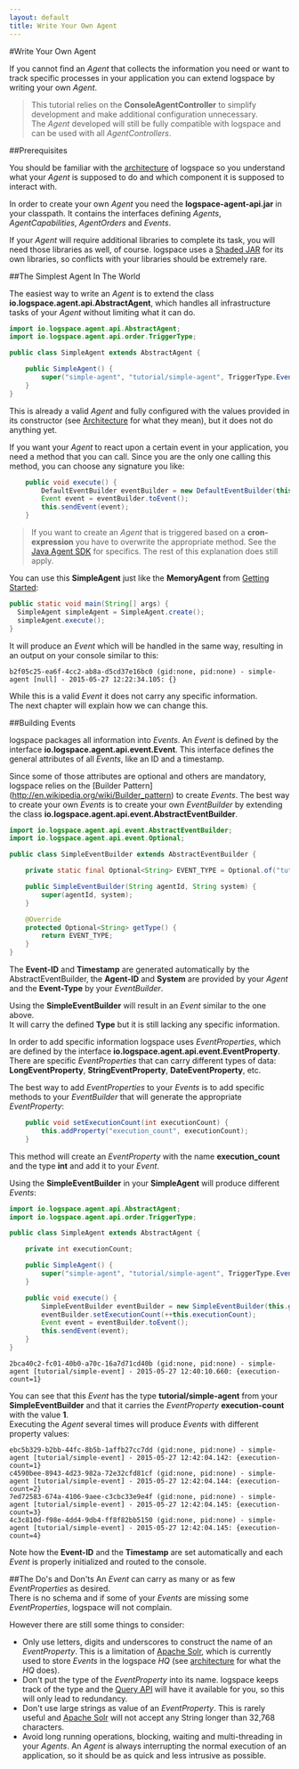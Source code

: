 ```yaml
---
layout: default
title: Write Your Own Agent
---
```


#Write Your Own Agent

If you cannot find an *Agent* that collects the information you need or want to track specific processes in your application you can extend logspace by writing your own *Agent*.

>This tutorial relies on the **ConsoleAgentController** to simplify development and make additional configuration unnecessary.<br/>The *Agent* developed will still be fully compatible with logspace and can be used with all *AgentControllers*.


##Prerequisites

You should be familiar with the [architecture](/architecture) of logspace so you understand what your *Agent* is supposed to do and which component it is supposed to interact with.

In order to create your own *Agent* you need the **logspace-agent-api.jar** in your classpath.
It contains the interfaces defining *Agents*, *AgentCapabilities*, *AgentOrders* and *Events*.

If your *Agent* will require additional libraries to complete its task, you will need those libraries as well, of course.
logspace uses a [Shaded JAR](https://maven.apache.org/plugins/maven-shade-plugin/) for its own libraries, so conflicts with your libraries should be extremely rare.


##The Simplest Agent In The World

The easiest way to write an *Agent* is to extend the class **io.logspace.agent.api.AbstractAgent**, which handles all infrastructure tasks of your *Agent* without limiting what it can do.

````java
import io.logspace.agent.api.AbstractAgent;
import io.logspace.agent.api.order.TriggerType;

public class SimpleAgent extends AbstractAgent {

    public SimpleAgent() {
        super("simple-agent", "tutorial/simple-agent", TriggerType.Event);
    }
}
````

This is already a valid *Agent* and fully configured with the values provided in its constructor (see [Architecture](/architecture) for what they mean), but it does not do anything yet.

If you want your *Agent* to react upon a certain event in your application, you need a method that you can call. Since you are the only one calling this method, you can choose any signature you like:

````java
    public void execute() {
        DefaultEventBuilder eventBuilder = new DefaultEventBuilder(this.getId(), this.getSystem());
        Event event = eventBuilder.toEvent();
        this.sendEvent(event);
    }
````

>If you want to create an *Agent* that is triggered based on a **cron-expression** you have to overwrite the appropriate method. See the [Java Agent SDK](/java-agent-sdk) for specifics. The rest of this explanation does still apply.

You can use this **SimpleAgent** just like the **MemoryAgent** from [Getting Started](/getting-started/):

````java
public static void main(String[] args) {
  SimpleAgent simpleAgent = SimpleAgent.create();
  simpleAgent.execute();
}
````

It will produce an *Event* which will be handled in the same way, resulting in an output on your console similar to this:

````
b2f05c25-ea6f-4cc2-ab8a-d5cd37e16bc0 (gid:none, pid:none) - simple-agent [null] - 2015-05-27 12:22:34.105: {}
````

While this is a valid *Event* it does not carry any specific information.<br/>
The next chapter will explain how we can change this.

##Building Events

logspace packages all information into *Events*. An *Event* is defined by the interface **io.logspace.agent.api.event.Event**. This interface defines the general attributes of all *Events*, like an ID and a timestamp.

Since some of those attributes are optional and others are mandatory, logspace relies on the [Builder Pattern] (http://en.wikipedia.org/wiki/Builder_pattern) to create *Events*. The best way to create your own *Events* is to create your own *EventBuilder* by extending the class **io.logspace.agent.api.event.AbstractEventBuilder**.

````java
import io.logspace.agent.api.event.AbstractEventBuilder;
import io.logspace.agent.api.event.Optional;

public class SimpleEventBuilder extends AbstractEventBuilder {

    private static final Optional<String> EVENT_TYPE = Optional.of("tutorial/simple-event");

    public SimpleEventBuilder(String agentId, String system) {
        super(agentId, system);
    }

    @Override
    protected Optional<String> getType() {
        return EVENT_TYPE;
    }
}
````

The **Event-ID** and **Timestamp** are generated automatically by the AbstractEventBuilder, the **Agent-ID** and **System** are provided by your *Agent* and the **Event-Type** by your *EventBuilder*.<br/>

Using the **SimpleEventBuilder** will result in an *Event* similar to the one above.<br/>
It will carry the defined **Type** but it is still lacking any specific information.

In order to add specific information logspace uses *EventProperties*, which are defined by the interface **io.logspace.agent.api.event.EventProperty**.
There are specific *EventProperties* that can carry different types of data: **LongEventProperty**, **StringEventProperty**, **DateEventProperty**, etc.

The best way to add *EventProperties* to your *Events* is to add specific methods to your *EventBuilder* that will generate the appropriate *EventProperty*:

````java
    public void setExecutionCount(int executionCount) {
        this.addProperty("execution_count", executionCount);
    }
````
This method will create an *EventProperty* with the name **execution_count** and the type **int** and add it to your *Event*.

Using the **SimpleEventBuilder** in your **SimpleAgent** will produce different *Events*:

````java
import io.logspace.agent.api.AbstractAgent;
import io.logspace.agent.api.order.TriggerType;

public class SimpleAgent extends AbstractAgent {

    private int executionCount;

    public SimpleAgent() {
        super("simple-agent", "tutorial/simple-agent", TriggerType.Event);
    }

    public void execute() {
        SimpleEventBuilder eventBuilder = new SimpleEventBuilder(this.getId(), this.getSystem());
        eventBuilder.setExecutionCount(++this.executionCount);
        Event event = eventBuilder.toEvent();
        this.sendEvent(event);
    }
}
````

````
2bca40c2-fc01-40b0-a70c-16a7d71cd40b (gid:none, pid:none) - simple-agent [tutorial/simple-event] - 2015-05-27 12:40:10.660: {execution-count=1}
````

You can see that this *Event* has the type **tutorial/simple-agent** from your **SimpleEventBuilder** and that it carries the *EventProperty* **execution-count** with the value **1**.<br/>
Executing the *Agent* several times will produce *Events* with different property values:

````
ebc5b329-b2bb-44fc-8b5b-1affb27cc7dd (gid:none, pid:none) - simple-agent [tutorial/simple-event] - 2015-05-27 12:42:04.142: {execution-count=1}
c4590bee-8943-4d23-982a-72e32cfd81cf (gid:none, pid:none) - simple-agent [tutorial/simple-event] - 2015-05-27 12:42:04.144: {execution-count=2}
7ed72583-674a-4106-9aee-c3cbc33e9e4f (gid:none, pid:none) - simple-agent [tutorial/simple-event] - 2015-05-27 12:42:04.145: {execution-count=3}
4c3c810d-f98e-4dd4-9db4-ff8f82bb5150 (gid:none, pid:none) - simple-agent [tutorial/simple-event] - 2015-05-27 12:42:04.145: {execution-count=4}
````

Note how the **Event-ID** and the **Timestamp** are set automatically and each *Event* is properly initialized and routed to the console.


##The Do's and Don'ts
An *Event* can carry as many or as few *EventProperties* as desired.<br/>
There is no schema and if some of your *Events* are missing some *EventProperties*, logspace will not complain.

However there are still some things to consider:

* Only use letters, digits and underscores to construct the name of an *EventProperty*. This is a limitation of [Apache Solr](http://lucene.apache.org/solr/), which is currently used to store *Events* in the logspace *HQ* (see [architecture](/architecture) for what the *HQ* does).
* Don't put the type of the *EventProperty* into its name. logspace keeps track of the type and the [Query API](/query-api) will have it available for you, so this will only lead to redundancy.
* Don't use large strings as value of an *EventProperty*. This is rarely useful and [Apache Solr](http://lucene.apache.org/solr/) will not accept any String longer than 32,768 characters.
* Avoid long running operations, blocking, waiting and multi-threading in your *Agents*. An *Agent* is always interrupting the normal execution of an application, so it should be as quick and less intrusive as possible.
